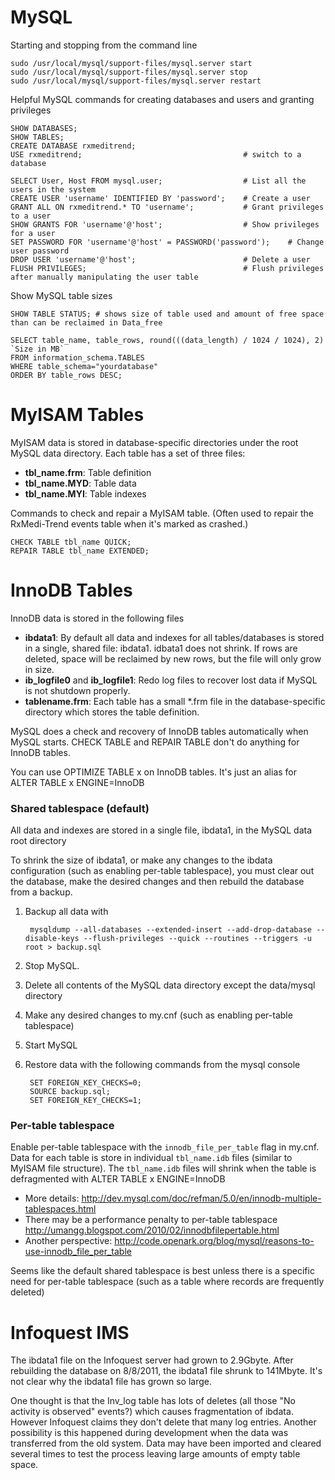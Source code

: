 # MySQL

Starting and stopping from the command line

    sudo /usr/local/mysql/support-files/mysql.server start
    sudo /usr/local/mysql/support-files/mysql.server stop
    sudo /usr/local/mysql/support-files/mysql.server restart

Helpful MySQL commands for creating databases and users and granting privileges

    SHOW DATABASES;
    SHOW TABLES;
    CREATE DATABASE rxmeditrend;
    USE rxmeditrend;                                    # switch to a database
    
    SELECT User, Host FROM mysql.user;                  # List all the users in the system
    CREATE USER 'username' IDENTIFIED BY 'password';    # Create a user
    GRANT ALL ON rxmeditrend.* TO 'username';           # Grant privileges to a user
    SHOW GRANTS FOR 'username'@'host';                  # Show privileges for a user
    SET PASSWORD FOR 'username'@'host' = PASSWORD('password');    # Change user password
    DROP USER 'username'@'host';                        # Delete a user
    FLUSH PRIVILEGES;                                   # Flush privileges after manually manipulating the user table
    
Show MySQL table sizes

    SHOW TABLE STATUS; # shows size of table used and amount of free space than can be reclaimed in Data_free

    SELECT table_name, table_rows, round(((data_length) / 1024 / 1024), 2) `Size in MB`
    FROM information_schema.TABLES
    WHERE table_schema="yourdatabase"
    ORDER BY table_rows DESC;


# MyISAM Tables

MyISAM data is stored in database-specific directories under the root MySQL data directory. Each table has
a set of three files:

* **tbl\_name.frm**: Table definition
* **tbl\_name.MYD**: Table data
* **tbl\_name.MYI**: Table indexes

Commands to check and repair a MyISAM table. (Often used to repair the RxMedi-Trend events table
when it's marked as crashed.)

    CHECK TABLE tbl_name QUICK;
    REPAIR TABLE tbl_name EXTENDED;

# InnoDB Tables

InnoDB data is stored in the following files

* **ibdata1**: By default all data and indexes for all tables/databases is stored in a single, shared file:
ibdata1. idbata1 does not shrink. If rows are deleted, space will be reclaimed by new rows, but the file
will only grow in size.
* **ib\_logfile0** and **ib\_logfile1**: Redo log files to recover lost data if MySQL is not shutdown properly.
* **tablename.frm**: Each table has a small *.frm file in the database-specific directory which stores the
table definition.

MySQL does a check and recovery of InnoDB tables automatically when MySQL starts.
CHECK TABLE and REPAIR TABLE don't do anything for InnoDB tables.

You can use OPTIMIZE TABLE x on InnoDB tables. It's just an alias for ALTER TABLE x ENGINE=InnoDB

### Shared tablespace (default)

All data and indexes are stored in a single file, ibdata1, in the MySQL data root directory

To shrink the size of ibdata1, or make any changes to the ibdata configuration (such as enabling per-table
tablespace), you must clear out the database, make the desired changes and then rebuild the database from a
backup.

1. Backup all data with

        mysqldump --all-databases --extended-insert --add-drop-database --disable-keys --flush-privileges --quick --routines --triggers -u root > backup.sql

2. Stop MySQL.

3. Delete all contents of the MySQL data directory except the data/mysql directory

4. Make any desired changes to my.cnf (such as enabling per-table tablespace)

5. Start MySQL 
    
6. Restore data with the following commands from the mysql console

        SET FOREIGN_KEY_CHECKS=0;
        SOURCE backup.sql;
        SET FOREIGN_KEY_CHECKS=1;

### Per-table tablespace

Enable per-table tablespace with the `innodb_file_per_table` flag in my.cnf. Data for each table is store in
individual `tbl_name.idb` files (similar to MyISAM file structure). The `tbl_name.idb` files will shrink when the table is defragmented with
ALTER TABLE x ENGINE=InnoDB

* More details: <http://dev.mysql.com/doc/refman/5.0/en/innodb-multiple-tablespaces.html>
* There may be a performance penalty to per-table tablespace <http://umangg.blogspot.com/2010/02/innodbfilepertable.html>
* Another perspective: <http://code.openark.org/blog/mysql/reasons-to-use-innodb_file_per_table>

Seems like the default shared tablespace is best unless there is a specific need for per-table tablespace
(such as a table where records are frequently deleted)

# Infoquest IMS

The ibdata1 file on the Infoquest server had grown to 2.9Gbyte. After rebuilding the database on 8/8/2011,
the ibdata1 file shrunk to 141Mbyte. It's not clear why the ibdata1 file has grown so large.

One thought is that the Inv_log table has lots of deletes (all those "No activity is observed" events?)
which causes fragmentation of ibdata. However Infoquest claims they don't delete that many log entries.
Another possibility is this happened during development when the data was transferred from the old system.
Data may have been imported and cleared several times to test the process leaving large amounts of empty
table space.
